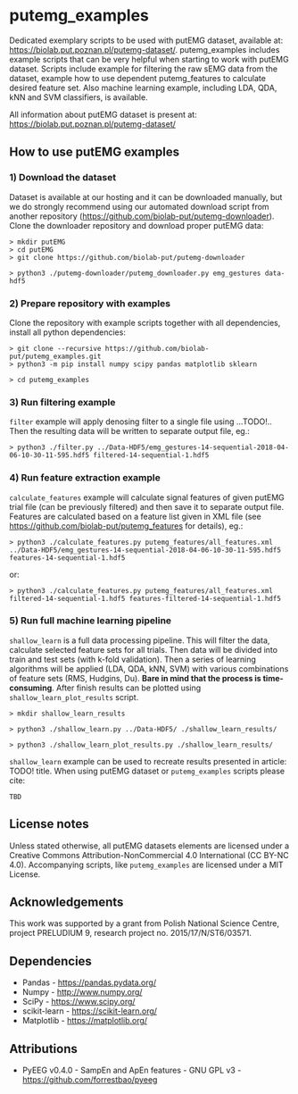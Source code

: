 # putemg_examples

Dedicated exemplary scripts to be used with putEMG dataset, available at: https://biolab.put.poznan.pl/putemg-dataset/.
putemg_examples includes example scripts that can be very helpful when starting to work with putEMG dataset.
Scripts include example for filtering the raw sEMG data from the dataset, example how to use dependent putemg_features 
to calculate desired feature set. Also machine learning example, including LDA, QDA, kNN and SVM classifiers, is available.

All information about putEMG dataset is present at: https://biolab.put.poznan.pl/putemg-dataset/

## How to use putEMG examples

### 1) Download the dataset

Dataset is available at our hosting and it can be downloaded manually, but we do strongly recommend using our automated 
download script from another repository (https://github.com/biolab-put/putemg-downloader). Clone the downloader 
repository and download proper putEMG data:

```shell
> mkdir putEMG
> cd putEMG
> git clone https://github.com/biolab-put/putemg-downloader

> python3 ./putemg-downloader/putemg_downloader.py emg_gestures data-hdf5
```

### 2) Prepare repository with examples

Clone the repository with example scripts together with all dependencies, install all python dependencies:

```shell
> git clone --recursive https://github.com/biolab-put/putemg_examples.git
> python3 -m pip install numpy scipy pandas matplotlib sklearn

> cd putemg_examples
```

### 3) Run filtering example

`filter` example will apply denosing filter to a single file using ...TODO!.. 
Then the resulting data will be written to separate output file, eg.:

```shell
> python3 ./filter.py ../Data-HDF5/emg_gestures-14-sequential-2018-04-06-10-30-11-595.hdf5 filtered-14-sequential-1.hdf5
```

### 4) Run feature extraction example

`calculate_features` example will calculate signal features of given putEMG trial file (can be previously filtered) 
and then save it to separate output file. Features are calculated based on a feature list given in XML file 
(see https://github.com/biolab-put/putemg_features for details), eg.:

```shell
> python3 ./calculate_features.py putemg_features/all_features.xml ../Data-HDF5/emg_gestures-14-sequential-2018-04-06-10-30-11-595.hdf5 features-14-sequential-1.hdf5
```

or:

```shell
> python3 ./calculate_features.py putemg_features/all_features.xml filtered-14-sequential-1.hdf5 features-filtered-14-sequential-1.hdf5
```

### 5) Run full machine learning pipeline

`shallow_learn` is a full data processing pipeline. This will filter the data, calculate selected feature sets for all 
trials. Then data will be divided into train and test sets (with k-fold validation). Then a series of learning algorithms
will be applied (LDA, QDA, kNN, SVM) with various combinations of feature sets (RMS, Hudgins, Du). 
**Bare in mind that the process is time-consuming**. After finish results can be plotted using `shallow_learn_plot_results` 
script.

```shell
> mkdir shallow_learn_results

> python3 ./shallow_learn.py ../Data-HDF5/ ./shallow_learn_results/

> python3 ./shallow_learn_plot_results.py ./shallow_learn_results/
```

`shallow_learn` example can be used to recreate results presented in article: TODO! title. When using putEMG dataset or
`putemg_examples` scripts please cite: 

```text
TBD
```

## License notes

Unless stated otherwise, all putEMG datasets elements are licensed under a Creative Commons Attribution-NonCommercial 
4.0 International (CC BY-NC 4.0). Accompanying scripts, like `putemg_examples` are licensed under a MIT License.

## Acknowledgements

This work was supported by a grant from Polish National Science Centre, project PRELUDIUM 9, research project 
no. 2015/17/N/ST6/03571.

## Dependencies
* Pandas - https://pandas.pydata.org/
* Numpy - http://www.numpy.org/
* SciPy - https://www.scipy.org/
* scikit-learn - https://scikit-learn.org/
* Matplotlib - https://matplotlib.org/

## Attributions
* PyEEG v0.4.0 - SampEn and ApEn features - GNU GPL v3 - https://github.com/forrestbao/pyeeg
